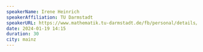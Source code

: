 ```yaml
---
speakerName: Irene Heinrich
speakerAffiliation: TU Darmstadt
speakerURL: https://www.mathematik.tu-darmstadt.de/fb/personal/details/irene_heinrich.de.jsp
date: 2024-01-19 14:15
duration: 30
city: mainz
---
```

